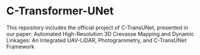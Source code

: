 # C-Transformer-UNet
This repository includes the official project of C-TransUNet, presented in our paper: Automated High-Resolution 3D Crevasse Mapping and Dynamic Linkages: An Integrated UAV-LiDAR, Photogrammetry, and C-TransUNet Framework
